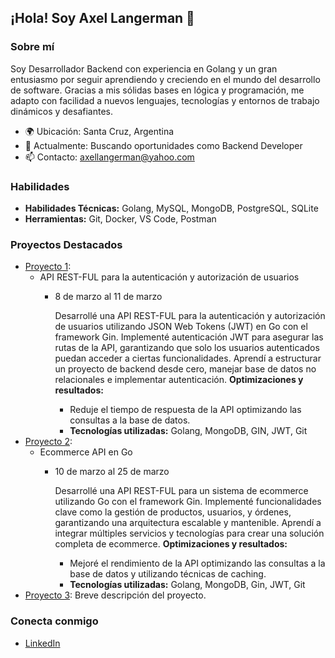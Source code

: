 ## ¡Hola! Soy Axel Langerman 👋

### Sobre mí
Soy Desarrollador Backend con experiencia en Golang y un gran entusiasmo por seguir aprendiendo y creciendo en el mundo del desarrollo de software. Gracias a mis sólidas bases en lógica y programación, me adapto con facilidad a nuevos lenguajes, tecnologías y entornos de trabajo dinámicos y desafiantes.

- 🌍 Ubicación: Santa Cruz, Argentina
- 💼 Actualmente: Buscando oportunidades como Backend Developer
- 📫 Contacto: axellangerman@yahoo.com

### Habilidades
- **Habilidades Técnicas:** Golang, MySQL, MongoDB, PostgreSQL, SQLite
- **Herramientas:** Git, Docker, VS Code, Postman

### Proyectos Destacados
- [Proyecto 1](https://github.com/langermanaxel/go-jwt-project): 
  - API REST-FUL para la autenticación y autorización de usuarios 
    - 8 de marzo al 11 de marzo

      Desarrollé una API REST-FUL para la autenticación y autorización de usuarios utilizando JSON Web Tokens (JWT) en Go con el framework Gin.
      Implementé autenticación JWT para asegurar las rutas de la API, garantizando que solo los usuarios autenticados puedan acceder a ciertas funcionalidades.
      Aprendí a estructurar un proyecto de backend desde cero, manejar base de datos no relacionales e  implementar autenticación.
      **Optimizaciones y resultados:**
        - Reduje el tiempo de respuesta de la API  optimizando las consultas a la base de datos.
        - **Tecnologías utilizadas:** Golang, MongoDB, GIN, JWT, Git
- [Proyecto 2](https://github.com/langermanaxel/go-ecommerce):
  - Ecommerce API en Go
    - 10 de marzo al 25 de marzo
    
      Desarrollé una API REST-FUL para un sistema de ecommerce utilizando Go con el framework Gin. Implementé
      funcionalidades clave como la gestión de productos, usuarios, y órdenes, garantizando una arquitectura escalable y
      mantenible. Aprendí a integrar múltiples servicios y tecnologías para crear una solución completa de ecommerce.
      **Optimizaciones y resultados:**
        - Mejoré el rendimiento de la API optimizando las consultas a la base de datos y utilizando técnicas de caching.
        - **Tecnologías utilizadas:** Golang, MongoDB, Gin, JWT, Git
- [Proyecto 3](https://github.com/tuusuario/proyecto3): Breve descripción del proyecto.

### Conecta conmigo
- [LinkedIn](https://www.linkedin.com/in/axel-langerman/)
